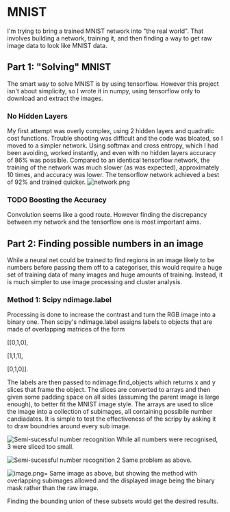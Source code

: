 # MNIST
I'm trying to bring a trained MNIST network into "the real world". That involves building a network, training it, and then finding a way to get raw image data to look like MNIST data.
## Part 1: "Solving" MNIST
The smart way to solve MNIST is by using tensorflow. However this project isn't about simplicity, so I wrote it in numpy, using tensorflow only to download and extract the images.

### No Hidden Layers
My first attempt was overly complex, using 2 hidden layers and quadratic cost functions. Trouble shooting was difficult and the code was bloated, so I moved to a simpler network. Using softmax and cross entropy, which I had been avoiding, worked instantly, and even with no hidden layers accuracy of 86% was possible. Compared to an identical tensorflow network, the training of the network was much slower (as was expected), approximately 10 times, and accuracy was lower. The tensorflow network achieved a best of 92% and trained quicker.
![network.png](https://i.postimg.cc/7Ls9FXpD/network.png)
### TODO Boosting the Accuracy
Convolution seems like a good route. However finding the discrepancy between my network and the tensorflow one is most important aims. 

## Part 2: Finding possible numbers in an image
While a neural net could be trained to find regions in an image likely to be numbers before passing them off to a categoriser, this would require a huge set of training data of many images and huge amounts of training. Instead, it is much simpler to use image processing and cluster analysis. 
### Method 1: Scipy ndimage.label
Processing is done to increase the contrast and turn the RGB image into a binary one. Then scipy's ndimage.label assigns labels to objects that are made of overlapping matrices of the form

[[0,1,0],

 [1,1,1],
 
 [0,1,0]].
 
The labels are then passed to ndimage.find_objects which returns x and y slices that frame the object. The slices are converted to arrays and then given some padding space on all sides (assuming the parent image is large enough), to better fit the MNIST image style. The arrays are used to slice the image into a collection of subimages, all containing possibile number candiadates. It is simple to test the effectiveness of the scripy by asking it to draw boundries around every sub image. 

![Semi-sucessful number recognition](https://i.postimg.cc/SsJBwTj1/numbers-Found.png)
While all numbers were recognised, 3 were sliced too small. 

![Semi-sucessful number recognition 2](https://i.postimg.cc/902BGz3P/image.png)
Same problem as above.

![image.png](https://i.postimg.cc/gk8nC4Z0/image.png)=
Same image as above, but showing the method with overlapping subimages allowed and the displayed image being the binary mask rather than the raw image. 

Finding the bounding union of these subsets would get the desired results.
